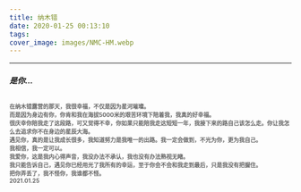 ```yaml
---
title: 纳木错
date: 2020-01-25 00:13:10
tags:
cover_image: images/NMC-HM.webp
---
```

---
##### 是你…
<font face="" size=1.5 color=#646464>在纳木错露营的那天，我很幸福，不仅是因为星河璀璨。</br>而是因为身边有你，你肯和我在海拔5000米的艰苦环境下陪着我，我真的好幸福。</br>很庆幸你陪我走了这段路，可又觉得不幸，你如果只能陪我走这短短一年，我接下来的路自己该怎么走。你让我怎么去追求你不在身边的星辰大海。</br>遇见你，真的是让我成长很多，我知道努力是我唯一的出路。我一定会做到，不光为你，更为我自己。</br>我相信，我一定可以。</br>我爱你，这是我内心得声音，我没办法不承认，我也没有办法熟视无睹。</br>我只能告诉自己，遇见你已经用光了我所有的幸运，至于你会不会和我走到最后，只是我没有把握住。</br>把你弄丢了，我不怪你，我谁都不怪。<br/>2021.01.25</font>
---
